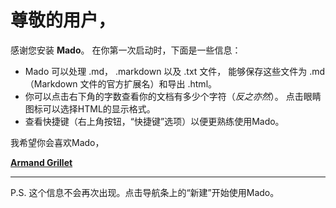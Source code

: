 # 尊敬的用户，

感谢您安装 **Mado**。 在你第一次启动时，下面是一些信息：

* Mado 可以处理 .md， .markdown 以及 .txt 文件， 能够保存这些文件为 .md （Markdown 文件的官方扩展名）和导出 .html。
* 你可以点击右下角的字数查看你的文档有多少个字符（*反之亦然*）。 点击眼睛图标可以选择HTML的显示格式。
* 查看快捷键（右上角按钮，“快捷键”选项）以便更熟练使用Mado。

我希望你会喜欢Mado，

**[Armand Grillet](http://armand.gr/)**

***

P.S. 这个信息不会再次出现。点击导航条上的“新建”开始使用Mado。
